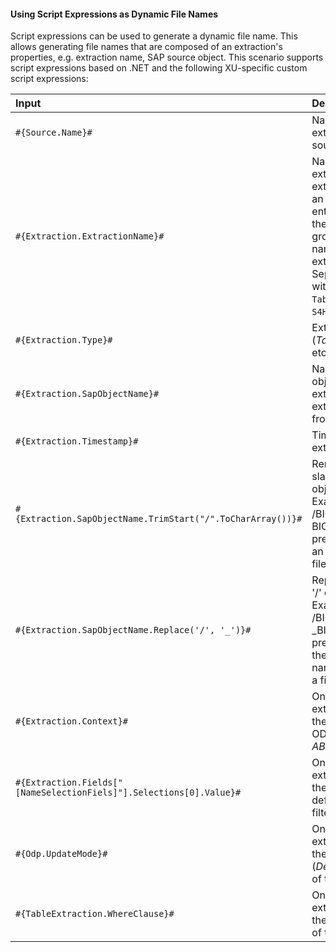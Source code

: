
#### Using Script Expressions as Dynamic File Names

Script expressions can be used to generate a dynamic file name. 
This allows generating file names that are composed of an extraction's properties, e.g. extraction name, SAP source object.
This scenario supports script expressions based on .NET and the following XU-specific custom script expressions:

| Input                                                   | Description|
|:--------------------------------------------------------|:-----------|
|```#{Source.Name}# ```|  Name of the extraction's SAP source.|
|```#{Extraction.ExtractionName}# ```| Name of the extraction. If the extraction is part of an [extraction group](../organize-extractions), enter the name of the extraction group before the name of the extraction. Separate groups with a ',', e.g, `Tables,KNA1`, `S4HANA,Tables,KNA1`.|
|```#{Extraction.Type}# ```|  Extraction type (*Table*, *ODP*, *BAPI*, etc.). |
|```#{Extraction.SapObjectName}# ```|  Name of the SAP object the extraction is extracting data from. |
|```#{Extraction.Timestamp}# ```|  Timestamp of the extraction.  |
|```#{Extraction.SapObjectName.TrimStart("/".ToCharArray())}# ```  |Removes the first slash '/' of an SAP object. <br> Example: /BIO/TMATERIAL to BIO/TMATERIAL - prevents creating an empty folder in a file path.
|```#{Extraction.SapObjectName.Replace('/', '_')}#``` | Replaces all slashes '/' of an SAP object. <br> Example /BIO/TMATERIAL to _BIO_TMATERIAL - prevents splitting the SAP object name by folders in a file path.         |
|```#{Extraction.Context}# ```|  Only for ODP extractions: returns the context of the ODP object (*SAPI*, *ABAP_CDS*, etc). |
|```#{Extraction.Fields["[NameSelectionFiels]"].Selections[0].Value}#```| Only for ODP extractions: returns the input value of a defined selection / filter.| 
|```#{Odp.UpdateMode}#```| Only for ODP extractions: returns the update mode (*Delta*, *Full*, *Repeat*) of the extraction.| 
|```#{TableExtraction.WhereClause}#``` | Only for Table extractions: returns the WHERE clause of the extraction.  |

